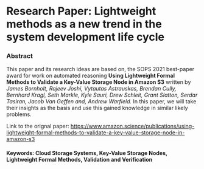 # Research Paper: Lightweight methods as a new trend in the system development life cycle

### Abstract
This paper and its research ideas are based on, the SOPS 2021 best-paper award for work on automated reasoning **Using Lightweight Formal Methods to Validate a Key-Value Storage Node in Amazon S3** written by *James Bornholt, Rajeev Joshi, Vytautas Astrauskas, Brendan Cully, Bernhard Kragl, Seth Markle, Kyle Sauri, Drew Schleit, Grant Slatton, Serdar Tasiran, Jacob Van Geffen and, Andrew Warfield.* In this paper, we will take their insights as the basis and use this gained knowledge in similar likely problems.

Link to the orignal paper: https://www.amazon.science/publications/using-lightweight-formal-methods-to-validate-a-key-value-storage-node-in-amazon-s3

#### Keywords: Cloud Storage Systems, Key-Value Storage Nodes, Lightweight Formal Methods, Validation and Verification

